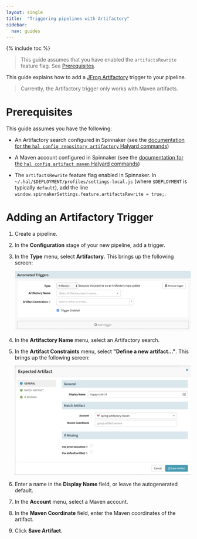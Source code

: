 ```yaml
---
layout: single
title:  "Triggering pipelines with Artifactory"
sidebar:
  nav: guides
---
```


{% include toc %}

> This guide assumes that you have enabled the `artifactsRewrite` feature flag.
> See [Prerequisites](#prerequisites).

This guide explains how to add a [JFrog
Artifactory](https://jfrog.com/artifactory/) trigger to your pipeline.

> Currently, the Artifactory trigger only works with Maven artifacts.

# Prerequisites

This guide assumes you have the following:

* An Artifactory search configured in Spinnaker (see the [documentation for the
  `hal config repository artifactory` Halyard
commands](/reference/halyard/commands/#hal-config-repository-artifactory))

* A Maven account configured in Spinnaker (see the [documentation for the `hal
  config artifact maven` Halyard
commands](/reference/halyard/commands/#hal-config-artifact-maven))

* The `artifactsRewrite` feature flag enabled in Spinnaker. In
  `~/.hal/$DEPLOYMENT/profiles/settings-local.js` (where `$DEPLOYMENT` is
  typically `default`), add the line
  `window.spinnakerSettings.feature.artifactsRewrite = true;`.

# Adding an Artifactory Trigger

1. Create a pipeline.

1. In the __Configuration__ stage of your new pipeline, add a trigger.

1. In the __Type__ menu, select __Artifactory__. This brings up the following
screen:

    ![](artifactory-trigger.png)

1. In the __Artifactory Name__ menu, select an Artifactory search.

1. In the __Artifact Constraints__ menu, select __"Define a new artifact..."__.
This brings up the following screen:

    ![](expected-artifact.png)

1. Enter a name in the __Display Name__ field, or leave the autogenerated
default.

1. In the __Account__ menu, select a Maven account.

1. In the __Maven Coordinate__ field, enter the Maven coordinates of the
artifact.

1. Click __Save Artifact__.

